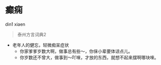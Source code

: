 

# 癫痫
din1 xiaen
> 泰州方言词典2
- 老年人的健忘，轻微痴呆症状
  - 你家爹爹岁数大啊，做事总有些～，你俫小辈要体谅点儿。
  - 你岁数还不曾大，做事到～吖唻，才放的东西，就想不起来摆啊哪块唻。